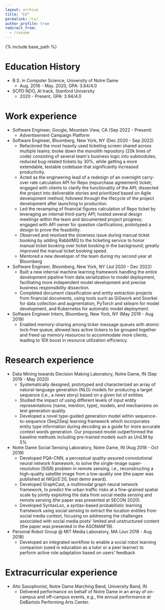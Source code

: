 ```yaml
---
layout: archive
title: "CV"
permalink: /cv/
author_profile: true
redirect_from:
  - /resume
---
```


{% include base_path %}

Education History
======
* B.S. in Computer Science, University of Notre Dame
  * Aug. 2016 - May. 2020, GPA: 3.84/4.0
* SCPD NDO, AI track, Stanford University
  * 2020 - Present, GPA: 3.94/4.0

Work experience
======
* Software Engineer, Google, Mountain View, CA (Sep 2022 - Present)
  * Advertisement Campaign Platform
* Software Engineer, Bloomberg, New York, NY (Dec 2020 - Sep 2022)
  * Refactored the most heavily used ticketing screen shared across multiple teams; broke down the monolith
repository (20k lines of code) consisting of several team's business logic into submodules; reduced bug-related tickets by 30%, while getting a more extendable, testable codebase that significantly increased productivity.
  * Acted as the engineering lead of a redesign of an overnight carry-over rate calculation API for Repo (repurchase agreement) ticket; engaged with clients to clarify the functionality of the API; dissected the project into deliverable stories and prioritized based on Agile development method; followed through the lifecycle of the project development after launching to production.
  * Led the revamping of financial figures calculation of Repo ticket by leveraging an internal third-party API; hosted several design meetings within the team and documented project progress; engaged with API owner for question clarifications; prototyped a design to prove the feasibility.
  * Observed and resolved the slowness issue during manual ticket booking by adding RabbitMQ to the ticketing service to honor manual ticket booking over ticket booking in the background; greatly improved the manual ticket booking speed.
  * Mentored a new developer of the team during my second year at Bloomberg
* Software Engineer, Bloomberg, New York, NY (Jul 2020 - Dec 2022)
  * Built a new internal machine learning framework handling the entire development pipeline from data serialization to model deployment, facilitating more independent model development and precise business responsibility dissection.
  * Completed document classification and entity extraction projects from financial documents, using tools such as GiGwork and Snorkel for data collection and augmentation, PyTorch and sklearn for model development, and Kubernetes for automatic model deployment.
* Software Engineer Intern, Bloomberg, New York, NY (May 2019 - Aug 2019)
  * Enabled memory-sharing among ticker message queues with atomic lock-free queue; allowed less active tickers to be grouped together and freed up memory resources to accommodate more clients, leading to 10X boost in resource utilization efficiency.

Research experience
======
* Data Mining towards Decision Making Laboratory, Notre Dame, IN (Sep 2019 - May 2020)
  * Systematically designed, prototyped and characterized an array of natural-language generation (NLG) models for producing a target sequence (i.e., a news story) based on a given list of entities
  * Studied the impact of using different levels of input entity representations (name, mention, type), models, and mechanisms on text generation quality.
  * Developed a novel type-guided generation model within sequence-to-sequence (Seq2Seq) learning framework which incorporates entity type information during decoding as a guide for more accurate context words generation. Our proposed model outperformed the baseline methods including pre-trained models such as UniLM by 5%
* Notre Dame Social Sensing Laboratory, Notre Dame, IN (Aug 2018 - Oct 2019)
  * Developed PQA-CNN, a perceptual quality-assured convolutional neural network framework, to solve the single-image super-resolution (SISR) problem in remote sensing, i.e., reconstructing a high-quality satellite image from a low-quality one (the paper was published at IWQoS'20, best demo award).
  * Developed GraphCast, a multimodal graph neural network framework, to predict the urban traffic risks at a fine-grained spatial scale by jointly exploiting the data from social media sensing and remote sensing (the paper was presented at SECON 2020).
  * Developed SyntaxLoc, a syntax-based probabilistic learning framework using social sensing to extract the location entities from social media context, focusing on addressing the challenges associated with social media posts' limited and unstructured content (the paper was presented in the ASONAM'19).
* Personal Robot Group @ MIT Media Laboratory, MA (Jun 2018 - Aug 2018)
  * Developed an integrated workflow to enable a social robot learning companion (used in education as a tutor or a peer learner) to perform active role adaptation based on users’ feedback

Extracurricular experience
======
* Alto Saxophonist, Notre Dame Marching Band, University Band, IN
  * Delivered performance on behalf of Notre Dame in an array of on-campus and off-campus events, e.g., the annual performance at DeBartolo Performing Arts Center.


